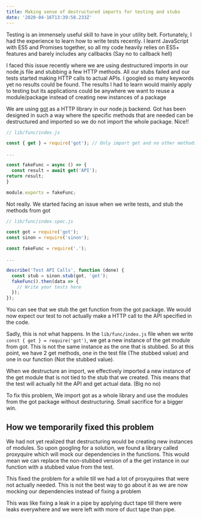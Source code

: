 ```yaml
---
title: Making sense of destructured imports for testing and stubs
date: '2020-04-16T13:39:58.233Z'
---
```


Testing is an immensely useful skill to have in your utility belt. Fortunately, I had the experience to learn how to write tests recently. I learnt JavaScript with ES5 and Promises together, so all my code heavily relies on ES5+ features and barely includes any callbacks (Say no to callback hell)

I faced this issue recently where we are using destructured imports in our node.js file and stubbing a few HTTP methods. All our stubs failed and our tests started making HTTP calls to actual APIs. I googled so many keywords yet no results could be found. The results I had to learn would mainly apply to testing but its applications could be anywhere we want to reuse a module/package instead of creating new instances of a package

We are using [got](https://www.npmjs.com/package/got) as a HTTP library in our node.js backend. Got has been designed in such a way where the specific methods that are needed can be destructured and imported so we do not import the whole package. Nice!!

```javascript
// lib/func/index.js

const { get } = require('got'); // Only import get and no other methods

...

const fakeFunc = async () => {
  const result = await get('API');
return result;
}

module.exports = fakeFunc;
```

Not really. We started facing an issue when we write tests, and stub the methods from got

```javascript
// lib/func/index.spec.js

const got = require('got');
const sinon = require('sinon');

const fakeFunc = require('.');

...

describe('Test API Calls', function (done) {
  const stub = sinon.stub(got, 'get');
  fakeFunc().then(data => {
    // Write your tests here
  });
});
```

You can see that we stub the get function from the got package. We would now expect our test to not actually make a HTTP call to the API specified in the code.

Sadly, this is not what happens. In the `lib/func/index.js` file when we write `const { get } = require('got')`, we get a new instance of the get module from got. This is not the same instance as the one that is stubbed. So at this point, we have 2 get methods, one in the test file (The stubbed value) and one in our function (Not the stubbed value).

When we destructure an import, we effectively imported a new instance of the get module that is not tied to the stub that we created. This means that the test will actually hit the API and get actual data. (Big no no)

To fix this problem, We import got as a whole library and use the modules from the got package without destructuring. Small sacrifice for a bigger win.

## How we temporarily fixed this problem

We had not yet realized that destructuring would be creating new instances of modules. So upon googling for a solution, we found a library called proxyquire which will mock our dependencies in the functions. This would mean we can replace the non-stubbed version of a the get instance in our function with a stubbed value from the test.

This fixed the problem for a while till we had a lot of proxyquires that were not actually needed. This is not the best way to go about it as we are now mocking our dependencies instead of fixing a problem

This was like fixing a leak in a pipe by applying duct tape till there were leaks everywhere and we were left with more of duct tape than pipe.
